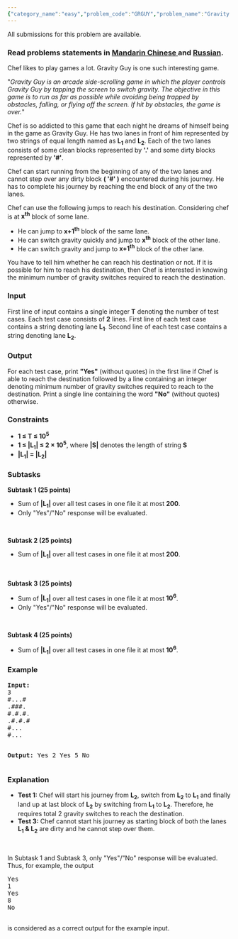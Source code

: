 ```yaml
---
{"category_name":"easy","problem_code":"GRGUY","problem_name":"Gravity Guy","languages_supported":{"0":"ADA","1":"ASM","2":"BASH","3":"BF","4":"C","5":"C99 strict","6":"CAML","7":"CLOJ","8":"CLPS","9":"CPP 4.3.2","10":"CPP 4.9.2","11":"CPP14","12":"CS2","13":"D","14":"ERL","15":"FORT","16":"FS","17":"GO","18":"HASK","19":"ICK","20":"ICON","21":"JAVA","22":"JS","23":"LISP clisp","24":"LISP sbcl","25":"LUA","26":"NEM","27":"NICE","28":"NODEJS","29":"PAS fpc","30":"PAS gpc","31":"PERL","32":"PERL6","33":"PHP","34":"PIKE","35":"PRLG","36":"PYPY","37":"PYTH","38":"PYTH 3.4","39":"RUBY","40":"SCALA","41":"SCM chicken","42":"SCM guile","43":"SCM qobi","44":"ST","45":"TCL","46":"TEXT","47":"WSPC"},"max_timelimit":1,"source_sizelimit":50000,"problem_author":"ma5termind","problem_tester":"laycurse","date_added":"1-04-2015","tags":{"0":"aug15","1":"dynamic","2":"greedy","3":"ma5termind","4":"simple"},"editorial_url":"http://discuss.codechef.com/problems/GRGUY","time":{"view_start_date":1439803800,"submit_start_date":1439803800,"visible_start_date":1439803800,"end_date":1735669800},"layout":"problem"}
---
```

<span class="solution-visible-txt">All submissions for this problem are available.</span><h3> Read problems statements in <a target="_blank" href="http://www.codechef.com/download/translated/AUG15/mandarin/GRGUY.pdf">Mandarin Chinese </a> and <a target="_blank" href="http://www.codechef.com/download/translated/AUG15/russian/GRGUY.pdf">Russian</a>.</h3>


<p>Chef likes to play games a lot. Gravity Guy is one such interesting game.</p>
<p>"<i>Gravity Guy is an arcade side-scrolling game in which the player controls Gravity Guy by tapping the screen to switch gravity. The objective in this game is to run as far as possible while avoiding being trapped by obstacles, falling, or flying off the screen. If hit by obstacles, the game is over.</i>"</p>
<p>Chef is so addicted to this game that each night he dreams of himself being in the game as Gravity Guy. He has two lanes in front of him represented by two strings of equal length named as <b>L<sub>1</sub></b> and <b>L<sub>2</sub></b>. Each of the two lanes consists of some clean blocks represented by <b>'.'</b> and some dirty blocks represented by <b>'#'</b>.</p>
<p>Chef can start running from the beginning of any of the two lanes and cannot step over any dirty block <b>( '#' )</b> encountered during his journey. He has to complete his journey by reaching the end block of any of the two lanes.</p>
<p>Chef can use the following jumps to reach his destination. Considering chef is at <b>x<sup>th</sup></b> block of some lane.</p>
<ul>
<li>He can jump to <b>x+1<sup>th</sup></b> block of the same lane.</li>
<li>He can switch gravity quickly and jump to <b>x<sup>th</sup></b> block of the other lane.</li>
<li>He can switch gravity and jump to <b>x+1<sup>th</sup></b> block of the other lane.</li>
</ul>
<p>You have to tell him whether he can reach his destination or not. If it is possible for him to reach his destination, then Chef is interested in knowing the minimum number of gravity switches required to reach the destination.</p>

<h3>Input</h3>
<p>First line of input contains a single integer <b>T</b> denoting the number of test cases. Each test case consists of <b>2</b> lines. First line of each test case contains a string denoting lane <b>L<sub>1</sub></b>. Second line of each test case contains a string denoting lane <b>L<sub>2</sub></b>.</p>
<h3>Output</h3>
<p>For each test case, print <b>"Yes"</b> (without quotes) in the first line if Chef is able to reach the destination followed by a line containing an integer denoting minimum number of gravity switches required to reach to the destination. Print a single line containing the word <b>"No"</b> (without quotes) otherwise.</p>

<h3>Constraints</h3>
<ul>
<li><b>1 ≤ T ≤ 10<sup>5</sup></b></li>
<li><b>1 ≤ |L<sub>1</sub>| ≤ 2 × 10<sup>5</sup></b>, where <b>|S|</b> denotes the length of string <b>S</b></li>
<li><b>|L<sub>1</sub>| = |L<sub>2</sub>|</b></li>
</ul>

<h3>Subtasks</h3>
<p><b>Subtask 1 (25 points)</b></p>
<ul>
<li>Sum of <b>|L<sub>1</sub>|</b> over all test cases in one file it at most <b>200</b>.</li>
<li>Only "Yes"/"No" response will be evaluated.</li>
</ul>
<br>
<p><b>Subtask 2 (25 points)</b></p>
<ul>
<li>Sum of <b>|L<sub>1</sub>|</b> over all test cases in one file it at most <b>200</b>.</li>
</ul>
<br>
<p><b>Subtask 3 (25 points)</b></p>
<ul>
<li>Sum of <b>|L<sub>1</sub>|</b> over all test cases in one file it at most <b>10<sup>6</sup></b>.</li>
<li>Only "Yes"/"No" response will be evaluated.</li>
</ul>
<br>
<p><b>Subtask 4 (25 points)</b></p>
<ul>
<li>Sum of <b>|L<sub>1</sub>|</b> over all test cases in one file it at most <b>10<sup>6</sup></b>.</li>
</ul>


<h3>Example</h3>
<pre><b>Input:</b>
3
#...#
.###.
#.#.#.
.#.#.#
#...
#...

<b>Output:</b>
Yes
2
Yes
5
No
</pre>

<h3>Explanation</h3>
<ul>
<li><b>Test 1:</b> Chef will start his journey from <b>L<sub>2</sub></b>, switch from <b>L<sub>2</sub></b> to <b>L<sub>1</sub></b> and finally land up at last block of <b>L<sub>2</sub></b> by switching from <b>L<sub>1</sub></b> to <b>L<sub>2</sub></b>. Therefore, he requires total 2 gravity switches to reach the destination.</li>
<li><b>Test 3:</b> Chef cannot start his journey as starting block of both the lanes <b>L<sub>1</sub> & L<sub>2</sub></b> are dirty and he cannot step over them.</li>
</ul>
<br>

<p>In Subtask 1 and Subtask 3, only "Yes"/"No" response will be evaluated. Thus, for example, the output</p>
<pre>
Yes
1
Yes
8
No

</pre>
<p>is considered as a correct output for the example input.</p>
